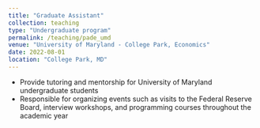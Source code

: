 ```yaml
---
title: "Graduate Assistant"
collection: teaching
type: "Undergraduate program"
permalink: /teaching/pade_umd
venue: "University of Maryland - College Park, Economics"
date: 2022-08-01
location: "College Park, MD"
---
```


* Provide tutoring and mentorship for University of Maryland undergraduate students 
* Responsible for organizing events such as visits to the Federal Reserve Board, interview workshops, and programming courses throughout the academic year
